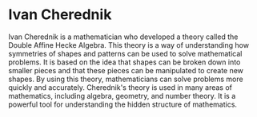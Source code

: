 # Ivan Cherednik

Ivan Cherednik is a mathematician who developed a theory called the Double Affine Hecke Algebra. This theory is a way of understanding how symmetries of shapes and patterns can be used to solve mathematical problems. It is based on the idea that shapes can be broken down into smaller pieces and that these pieces can be manipulated to create new shapes. By using this theory, mathematicians can solve problems more quickly and accurately. Cherednik's theory is used in many areas of mathematics, including algebra, geometry, and number theory. It is a powerful tool for understanding the hidden structure of mathematics.
